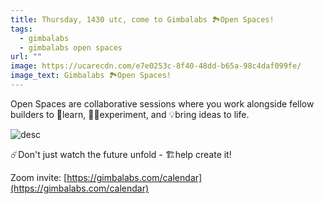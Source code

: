 ```yaml
---
title: Thursday, 1430 utc, come to Gimbalabs 🏞️Open Spaces!
tags:
  - gimbalabs
  - gimbalabs open spaces
url: ""
image: https://ucarecdn.com/e7e0253c-8f40-48dd-b65a-98c4daf099fe/
image_text: Gimbalabs 🏞️Open Spaces!
---
```


Open Spaces are collaborative sessions where you work alongside fellow builders to 🙋learn, 👩‍🔬experiment, and 💡bring ideas to life.

![desc](https://cspot-be.s3.eu-north-1.amazonaws.com/1717036091570_image_Open%20Spaces%20.png)

☄️Don't just watch the future unfold - 🏗️help create it!

Zoom invite: [https://gimbalabs.com/calendar](https://gimbalabs.com/calendar)
